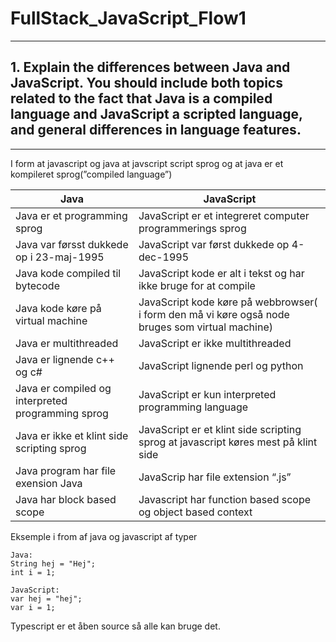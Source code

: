 # FullStack_JavaScript_Flow1

---
## 1.	Explain the differences between Java and JavaScript. You should include both topics related to the fact that Java is a compiled language and JavaScript a scripted language, and general differences in language features.
---


I form at javascript og java at javscript script sprog og at java er et kompileret sprog(”compiled language”)  

|Java	|JavaScript|
|-----|----------|
|Java er et programming sprog|	JavaScript er et integreret computer programmerings sprog|
|Java var førsst dukkede op i 23-maj-1995|JavaScript var først dukkede op 4-dec-1995|
|Java kode compiled til bytecode|JavaScript kode er alt i tekst og har ikke bruge for at compile|
|Java kode køre på virtual machine |JavaScript kode køre på webbrowser( i form den må vi køre også node bruges som virtual machine)|
|Java er multithreaded|JavaScript er ikke multithreaded|
|Java er lignende c++ og c# |JavaScript lignende perl og python|
|Java er compiled og interpreted programming sprog|JavaScript er kun interpreted programming language|
|Java er ikke et klint side scripting sprog|JavaScript er et klint side scripting sprog at javascript køres mest på klint side|
|Java program har file exension Java|JavaScrip har file extension “.js”|
|Java har block based scope|Javascript har function based scope og object based context|
	

Eksemple i from af java og javascript af typer 

```
Java:
String hej = "Hej";
int i = 1;

JavaScript:
var hej = "hej";
var i = 1;
```
Typescript er et åben source så alle kan bruge det.


